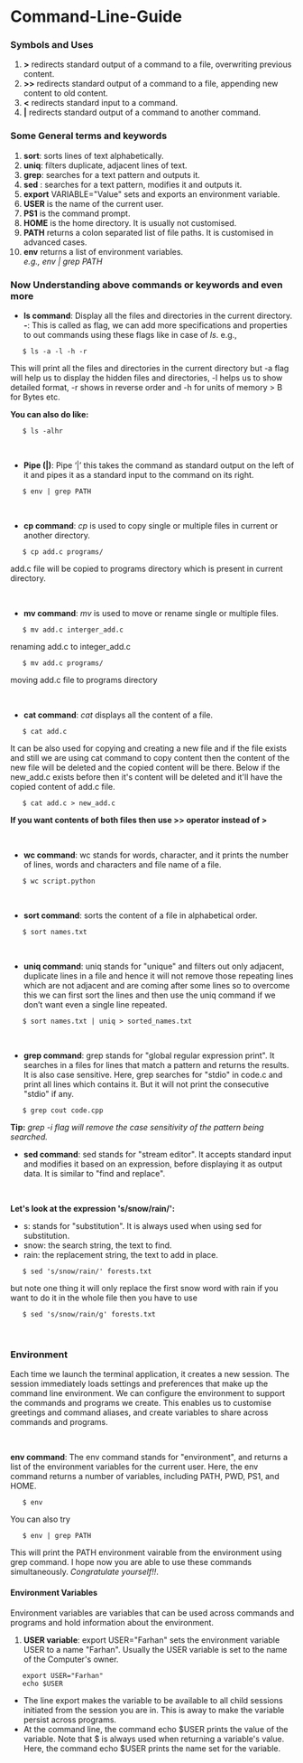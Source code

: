 # Command-Line-Guide

### Symbols and Uses
1. **>** redirects standard output of a command to a file, overwriting previous content.
2. **>>** redirects standard output of a command to a file, appending new content to old content.
3. **<** redirects standard input to a command.
4. **|** redirects standard output of a command to another command.

### Some General terms and keywords
1. **sort**: sorts lines of text alphabetically.
2. **uniq**: filters duplicate, adjacent lines of text.
3. **grep**: searches for a text pattern and outputs it.
4. **sed** : searches for a text pattern, modifies it and outputs it.
5. **export** VARIABLE="Value" sets and exports an environment variable.
6. **USER** is the name of the current user.
7. **PS1** is the command prompt.
8. **HOME** is the home directory. It is usually not customised.
9. **PATH** returns a colon separated list of file paths. It is customised in advanced cases.
10. **env** returns a list of environment variables. <br />
    *e.g., env | grep PATH*

### Now Understanding above commands or keywords and even more

* **ls command**: Display all the files and directories in the current directory.
**-**: This is called as flag, we can add more specifications and properties to out commands using these flags like in case of *ls*. e.g.,

``` terminal
   $ ls -a -l -h -r 
```
This will print all the files and directories in the current directory but -a flag will help us to display the hidden files and directories, -l helps us to show detailed format, -r shows in reverse order and -h for units of memory > B for Bytes etc.

**You can also do like:**
``` terminal
   $ ls -alhr
```
<br />

* **Pipe (|)**: Pipe ‘|’ this takes the command as standard output on the left of it and pipes it as a standard input to the command on its right.
``` terminal
   $ env | grep PATH
```

<br />

* **cp command**: *cp* is used to copy single or multiple files in current or another directory.
``` terminal
   $ cp add.c programs/
```
add.c file will be copied to programs directory which is present in current directory.

<br />

* **mv command**: *mv* is used to move or rename single or multiple files.
``` terminal
   $ mv add.c interger_add.c 
```
renaming add.c to integer_add.c
``` terminal
   $ mv add.c programs/
```
moving add.c file to programs directory

<br />

* **cat command**: *cat* displays all the content of a file.
``` terminal
   $ cat add.c
```
It can be also used for copying and creating a new file and if the file exists and still we are using cat command to copy content then the content of the new file will be deleted and the copied content will be there. Below if the new_add.c exists before then it's content will be deleted and it'll have the copied content of add.c file.
``` terminal
   $ cat add.c > new_add.c
```
**If you want contents of both files then use >> operator instead of >**

<br />

* **wc command**: wc stands for words, character, and it prints the number of lines, words and characters and file name of a file.
``` terminal
   $ wc script.python
```

<br />

* **sort command**: sorts the content of a file in alphabetical order.
``` terminal
   $ sort names.txt
```

<br />

* **uniq command**: uniq stands for "unique" and filters out only adjacent, duplicate lines in a file and hence it will not remove those repeating lines which are not adjacent and are coming after some lines so to overcome this we can first sort the lines and then use the uniq command if we don’t want even a single line repeated.
``` terminal
   $ sort names.txt | uniq > sorted_names.txt
```

<br />

* **grep command**: grep stands for "global regular expression print". It searches in a files for lines that match a pattern and returns the results. It is also case sensitive. Here, grep searches for "stdio" in code.c and print all lines which contains it. But it will not print the consecutive "stdio" if any.
``` terminal
   $ grep cout code.cpp
```
**Tip:** *grep -i flag will remove the case sensitivity of the pattern being searched.*
<br />

* **sed command**: sed stands for "stream editor". It accepts standard input and modifies it based on an expression, before displaying it as output data. It is similar to "find and replace".
<br />

**Let's look at the expression 's/snow/rain/':**
   * s: stands for "substitution". It is always used when using sed for substitution.
   * snow: the search string, the text to find.
   * rain: the replacement string, the text to add in place.
``` terminal
   $ sed 's/snow/rain/' forests.txt
```
but note one thing it will only replace the first snow word with rain if you want to do it in the whole file then you have to use 
``` terminal
   $ sed 's/snow/rain/g' forests.txt
```

<br />

### Environment
Each time we launch the terminal application, it creates a new session. The session immediately loads settings and preferences that make up the command line environment. We can configure the environment to support the commands and programs we create. This enables us to customise greetings and command aliases, and create variables to share across commands and
programs.

<br />

**env command**: The env command stands for "environment", and returns a list of the environment variables for the current user. Here, the env command returns a number of variables, including PATH, PWD, PS1, and HOME.
``` terminal
   $ env
```
You can also try
``` terminal
   $ env | grep PATH
```
This will print the PATH environment vairable from the environment using grep command. I hope now you are able to use these commands simultaneously. *Congratulate yourself!!*.

#### Environment Variables
Environment variables are variables that can be used across commands and programs and hold information about the environment.

1. **USER variable**: export USER="Farhan" sets the environment variable USER to a name "Farhan". Usually the USER variable is set to the name of the Computer's owner.
``` terminal
   export USER="Farhan"
   echo $USER
```
   * The line export makes the variable to be available to all child sessions initiated from the session you are in. This is  away to make the variable persist across programs.
   * At the command line, the command echo $USER prints the value of the variable. Note that $ is always used when returning a variable's value. Here, the command echo $USER prints the name set for the variable.
